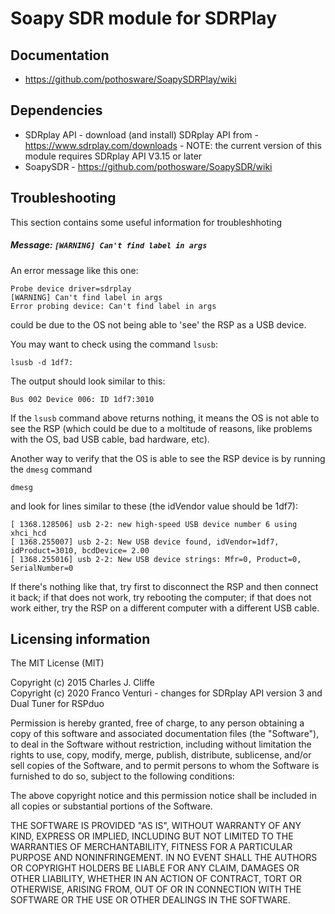# Soapy SDR module for SDRPlay

## Documentation

* https://github.com/pothosware/SoapySDRPlay/wiki

## Dependencies

* SDRplay API - download (and install) SDRplay API from - https://www.sdrplay.com/downloads - NOTE: the current version of this module requires SDRplay API V3.15 or later
* SoapySDR - https://github.com/pothosware/SoapySDR/wiki

## Troubleshooting

This section contains some useful information for troubleshhoting

##### Message: `[WARNING] Can't find label in args`

An error message like this one:
```
Probe device driver=sdrplay
[WARNING] Can't find label in args
Error probing device: Can't find label in args
```

could be due to the OS not being able to 'see' the RSP as a USB device.

You may want to check using the command `lsusb`:
```
lsusb -d 1df7:
```
The output should look similar to this:
```
Bus 002 Device 006: ID 1df7:3010
```
If the `lsusb` command above returns nothing, it means the OS is not able to see the RSP (which could be due to a moltitude of reasons, like problems with the OS, bad USB cable, bad hardware, etc).

Another way to verify that the OS is able to see the RSP device is by running the `dmesg` command
```
dmesg
```
and look for lines similar to these (the idVendor value should be 1df7):
```
[ 1368.128506] usb 2-2: new high-speed USB device number 6 using xhci_hcd
[ 1368.255007] usb 2-2: New USB device found, idVendor=1df7, idProduct=3010, bcdDevice= 2.00
[ 1368.255016] usb 2-2: New USB device strings: Mfr=0, Product=0, SerialNumber=0
```

If there's nothing like that, try first to disconnect the RSP and then connect it back; if that does not work, try rebooting the computer; if that does not work either, try the RSP on a different computer with a different USB cable.


## Licensing information

The MIT License (MIT)

Copyright (c) 2015 Charles J. Cliffe<br/>
Copyright (c) 2020 Franco Venturi - changes for SDRplay API version 3 and Dual Tuner for RSPduo


Permission is hereby granted, free of charge, to any person obtaining a copy
of this software and associated documentation files (the "Software"), to deal
in the Software without restriction, including without limitation the rights
to use, copy, modify, merge, publish, distribute, sublicense, and/or sell
copies of the Software, and to permit persons to whom the Software is
furnished to do so, subject to the following conditions:

The above copyright notice and this permission notice shall be included in
all copies or substantial portions of the Software.

THE SOFTWARE IS PROVIDED "AS IS", WITHOUT WARRANTY OF ANY KIND, EXPRESS OR
IMPLIED, INCLUDING BUT NOT LIMITED TO THE WARRANTIES OF MERCHANTABILITY,
FITNESS FOR A PARTICULAR PURPOSE AND NONINFRINGEMENT. IN NO EVENT SHALL THE
AUTHORS OR COPYRIGHT HOLDERS BE LIABLE FOR ANY CLAIM, DAMAGES OR OTHER
LIABILITY, WHETHER IN AN ACTION OF CONTRACT, TORT OR OTHERWISE, ARISING FROM,
OUT OF OR IN CONNECTION WITH THE SOFTWARE OR THE USE OR OTHER DEALINGS IN
THE SOFTWARE.

